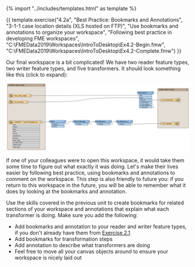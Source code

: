 {% import "../includes/templates.html" as template %}

{{ template.exercise("4.2a",
               "Best Practice: Bookmarks and Annotations",
               "3-1-1 case location details (XLS hosted on FTP)",
               "Use bookmarks and annotations to organize your workspace",
               "Following best practice in developing FME workspaces",
               "C:\\FMEData2019\\Workspaces\\IntroToDesktop\\Ex4.2-Begin.fmw",
               "C:\\FMEData2019\\Workspaces\\IntroToDesktop\\Ex4.2-Complete.fmw")
}}

Our final workspace is a bit complicated! We have two reader feature types, two writer feature types, and five transformers. It should look something like this (click to expand):

![](./Images/final-workspace-unorganized.png)

If one of your colleagues were to open this workspace, it would take them some time to figure out what exactly it was doing. Let's make their lives easier by following best practice, using bookmarks and annotations to comment on the workspace. This step is also friendly to future you: if you return to this workspace in the future, you will be able to remember what it does by looking at the bookmarks and annotation.

Use the skills covered in the previous unit to create bookmarks for related sections of your workspace and annotations that explain what each transformer is doing. Make sure you add the following:

- Add bookmarks and annotation to your reader and writer feature types, if you don't already have them from [Exercise 2.1](../2.translations/2.03.ex2.1.md)
- Add bookmarks for transformation steps
- Add annotation to describe what transformers are doing
- Feel free to move all your canvas objects around to ensure your workspace is nicely laid out
